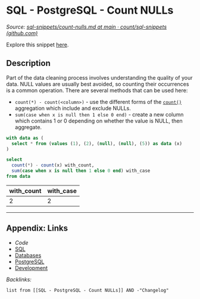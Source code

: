 # SQL - PostgreSQL - Count NULLs

*Source: [sql-snippets/count-nulls.md at main · count/sql-snippets (github.com)](https://github.com/count/sql-snippets/blob/main/postgres/count-nulls.md)*

Explore this snippet [here](https://count.co/n/YJCjwADi4VY?vm=e).

## Description

Part of the data cleaning process involves understanding the quality of your data. NULL values are usually best avoided, so counting their occurrences is a common operation.
There are several methods that can be used here:

* `count(*) - count(<column>)` - use the different forms of the [`count()`](https://www.postgresql.org/docs/current/functions-aggregate.html) aggregation which include and exclude NULLs.
* `sum(case when x is null then 1 else 0 end)` - create a new column which contains 1 or 0 depending on whether the value is NULL, then aggregate.

````sql
with data as (
  select * from (values (1), (2), (null), (null), (5)) as data (x)
)

select
  count(*) - count(x) with_count,
  sum(case when x is null then 1 else 0 end) with_case
from data
````

|with_count|with_case|
|----------|---------|
|2|2|

---

## Appendix: Links

* *Code*
* [SQL](SQL.md)
* [Databases](../../MOCs/Databases.md)
* [PostgreSQL](../../../3-Resources/Tools/Developer%20Tools/Data%20Stack/Databases/PostgreSQL.md)
* [Development](../../MOCs/Development.md)

*Backlinks:*

````dataview
list from [[SQL - PostgreSQL - Count NULLs]] AND -"Changelog"
````
